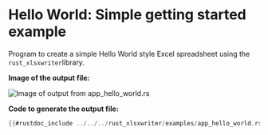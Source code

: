 # Hello World: Simple getting started example

Program to create a simple Hello World style Excel spreadsheet using the
`rust_xlsxwriter`library.

**Image of the output file:**


![Image of output from app_hello_world.rs](../../images/hello.png)

**Code to generate the output file:**

```rust
{{#rustdoc_include ../../../rust_xlsxwriter/examples/app_hello_world.rs:8:}}
```